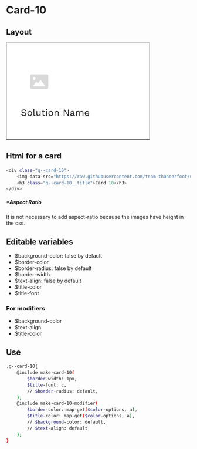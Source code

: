 # Card-10

## Layout

![alt text][card-10]

[card-10]: /src/img/global-components/card/card-10.png

## Html for a card

```sh
<div class="g--card-10">
    <img data-src="https://raw.githubusercontent.com/team-thunderfoot/ui/main/src/img/global-components/card/card-img-placeholder.png" src="/src/img/global-components/placeholder.jpg" alt="alt text" class="g--card-10__media g--lazy-01">
    <h3 class="g--card-10__title">Card 10</h3>
</div>
```

##### \*Aspect Ratio

It is not necessary to add aspect-ratio because the images have height in the css.

## Editable variables

- $background-color: false by default
- $border-color
- $border-radius: false by default
- $border-width
- $text-align: false by default
- $title-color
- $title-font

### For modifiers

- $background-color
- $text-align
- $title-color

## Use

```sh
.g--card-10{
    @include make-card-10(
        $border-width: 1px,
        $title-font: c,
        // $border-radius: default,
    );
    @include make-card-10-modifier(
        $border-color: map-get($color-options, a),
        $title-color: map-get($color-options, a),
        // $background-color: default,
        // $text-align: default
    );
}
```
